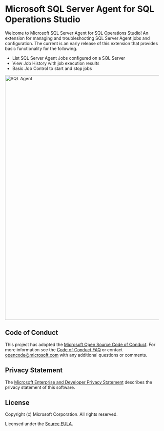 # Microsoft SQL Server Agent for SQL Operations Studio

Welcome to Microsoft SQL Server Agent for SQL Operations Studio! An extension for managing and troubleshooting
SQL Server Agent jobs and configuration.  The current is an early release of this extension that provides
basic functionality for the following.

* List SQL Server Agent Jobs configured on a SQL Server
* View Job History with job execution results
* Basic Job Control to start and stop jobs

<img src="https://user-images.githubusercontent.com/599935/39215738-d3a52580-47cd-11e8-9788-b290048c270e.png" alt="SQL Agent" style="width:800px;"/>

## Code of Conduct

This project has adopted the [Microsoft Open Source Code of Conduct](https://opensource.microsoft.com/codeofconduct/). For more information see the [Code of Conduct FAQ](https://opensource.microsoft.com/codeofconduct/faq/) or contact [opencode@microsoft.com](mailto:opencode@microsoft.com) with any additional questions or comments.

## Privacy Statement

The [Microsoft Enterprise and Developer Privacy Statement](https://privacy.microsoft.com/en-us/privacystatement) describes the privacy statement of this software.

## License

Copyright (c) Microsoft Corporation. All rights reserved.

Licensed under the [Source EULA](https://raw.githubusercontent.com/Microsoft/sqlopsstudio/master/LICENSE.txt).
